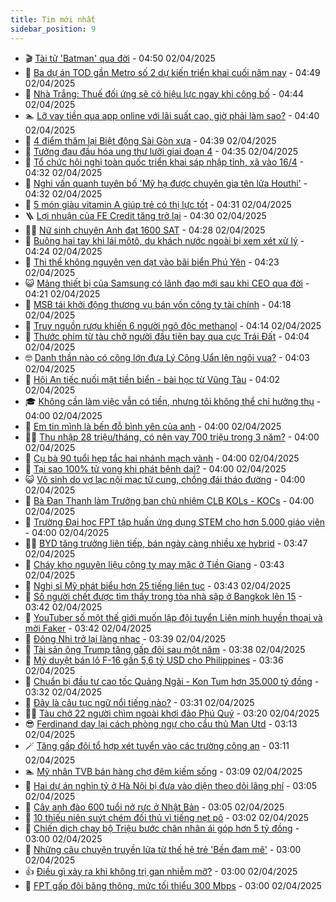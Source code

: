 ```yaml
---
title: Tim mới nhất
sidebar_position: 9
---
```


<!-- vnexpress-tin-moi-nhat:START -->
- 🎬 [Tài tử &#39;Batman&#39; qua đời](https://vnexpress.net/tai-tu-batman-qua-doi-4868997.html) - 04:50 02/04/2025
- 🐎 [Ba dự án TOD gần Metro số 2 dự kiến triển khai cuối năm nay](https://vnexpress.net/ba-du-an-tod-gan-metro-so-2-du-kien-trien-khai-cuoi-nam-nay-4868421.html) - 04:49 02/04/2025
- 🦍 [Nhà Trắng: Thuế đối ứng sẽ có hiệu lực ngay khi công bố](https://vnexpress.net/nha-trang-thue-doi-ung-se-co-hieu-luc-ngay-khi-cong-bo-4868959.html) - 04:44 02/04/2025
- 🏊 [Lỡ vay tiền qua app online với lãi suất cao, giờ phải làm sao?](https://vnexpress.net/lo-vay-tien-qua-app-online-voi-lai-suat-cao-phai-lam-sao-4868747.html) - 04:40 02/04/2025
- 🎊 [4 điểm thăm lại Biệt động Sài Gòn xưa](https://vnexpress.net/4-diem-tham-lai-biet-dong-sai-gon-xua-4868759.html) - 04:39 02/04/2025
- 🎃 [Tưởng đau đầu hóa ung thư lưỡi giai đoạn 4](https://vnexpress.net/tuong-dau-dau-hoa-ung-thu-luoi-giai-doan-4-4868984.html) - 04:35 02/04/2025
- 🧰 [Tổ chức hội nghị toàn quốc triển khai sáp nhập tỉnh, xã vào 16/4](https://vnexpress.net/to-chuc-hoi-nghi-toan-quoc-trien-khai-sap-nhap-tinh-xa-vao-16-4-4868966.html) - 04:32 02/04/2025
- 🔭 [Nghi vấn quanh tuyên bố &#39;Mỹ hạ được chuyên gia tên lửa Houthi&#39;](https://vnexpress.net/nghi-van-quanh-tuyen-bo-my-ha-duoc-chuyen-gia-ten-lua-houthi-4868836.html) - 04:32 02/04/2025
- 🫶 [5 món giàu vitamin A giúp trẻ có thị lực tốt](https://vnexpress.net/5-mon-giau-vitamin-a-giup-tre-co-thi-luc-tot-4868962.html) - 04:31 02/04/2025
- 🪜 [Lợi nhuận của FE Credit tăng trở lại](https://vnexpress.net/loi-nhuan-cua-fe-credit-tang-tro-lai-4868985.html) - 04:30 02/04/2025
- 👨‍🏫 [Nữ sinh chuyên Anh đạt 1600 SAT](https://vnexpress.net/nu-sinh-chuyen-anh-dat-1600-sat-4868859.html) - 04:28 02/04/2025
- 🎊 [Buông hai tay khi lái môtô, du khách nước ngoài bị xem xét xử lý](https://vnexpress.net/buong-hai-tay-khi-lai-moto-du-khach-nuoc-ngoai-bi-xem-xet-xu-ly-4868947.html) - 04:24 02/04/2025
- 🎊 [Thi thể không nguyên vẹn dạt vào bãi biển Phú Yên](https://vnexpress.net/thi-the-khong-nguyen-ven-dat-vao-bai-bien-phu-yen-4868988.html) - 04:23 02/04/2025
- 😺 [Mảng thiết bị của Samsung có lãnh đạo mới sau khi CEO qua đời](https://vnexpress.net/mang-thiet-bi-cua-samsung-co-lanh-dao-moi-sau-khi-ceo-qua-doi-4868863.html) - 04:21 02/04/2025
- 🐘 [MSB tái khởi động thương vụ bán vốn công ty tài chính](https://vnexpress.net/msb-tai-khoi-dong-thuong-vu-ban-von-cong-ty-tai-chinh-4868939.html) - 04:18 02/04/2025
- 🌁 [Truy nguồn rượu khiến 6 người ngộ độc methanol](https://vnexpress.net/truy-nguon-ruou-khien-6-nguoi-ngo-doc-methanol-4868932.html) - 04:14 02/04/2025
- 🐲 [Thước phim từ tàu chở người đầu tiên bay qua cực Trái Đất](https://vnexpress.net/thuoc-phim-tu-tau-cho-nguoi-dau-tien-bay-qua-cuc-trai-dat-4868925.html) - 04:04 02/04/2025
- 🤓 [Danh thần nào có công lớn đưa Lý Công Uẩn lên ngôi vua?](https://vnexpress.net/crossword-giai-o-chu-o-chu-danh-than-nao-co-cong-lon-dua-ly-cong-uan-len-ngoi-vua-4867960.html) - 04:03 02/04/2025
- 💪 [Hội An tiếc nuối mặt tiền biển - bài học từ Vũng Tàu](https://vnexpress.net/resort-hoi-an-vung-tau-quy-nhon-hoi-an-bao-ton-di-san-khong-gian-ven-bien-4868965.html) - 04:02 02/04/2025
- 🎓 [Không cần làm việc vẫn có tiền, nhưng tôi không thể chỉ hưởng thụ](https://vnexpress.net/khong-can-lam-viec-van-co-tien-nhung-toi-khong-the-chi-huong-thu-4868935.html) - 04:00 02/04/2025
- 🫣 [Em tin mình là bến đỗ bình yên của anh](https://vnexpress.net/em-tin-minh-la-ben-do-binh-yen-cua-anh-4868259.html) - 04:00 02/04/2025
- 🧑‍💻 [Thu nhập 28 triệu/tháng, có nên vay 700 triệu trong 3 năm?](https://vnexpress.net/thu-nhap-28-trieu-thang-co-nen-vay-700-trieu-trong-3-nam-4868956.html) - 04:00 02/04/2025
- 🐲 [Cụ bà 90 tuổi hẹp tắc hai nhánh mạch vành](https://vnexpress.net/cu-ba-90-tuoi-hep-tac-hai-nhanh-mach-vanh-4868937.html) - 04:00 02/04/2025
- 🌝 [Tại sao 100% tử vong khi phát bệnh dại?](https://vnexpress.net/tai-sao-100-tu-vong-khi-phat-benh-dai-4868904.html) - 04:00 02/04/2025
- 😺 [Vô sinh do vợ lạc nội mạc tử cung, chồng đái tháo đường](https://vnexpress.net/vo-sinh-do-vo-lac-noi-mac-tu-cung-chong-dai-thao-duong-4868883.html) - 04:00 02/04/2025
- 🐎 [Bà Đan Thanh làm Trưởng ban chủ nhiệm CLB KOLs - KOCs](https://vnexpress.net/ba-dan-thanh-lam-truong-ban-chu-nhiem-clb-kols-kocs-4868732.html) - 04:00 02/04/2025
- 🎡 [Trường Đại học FPT tập huấn ứng dụng STEM cho hơn 5.000 giáo viên](https://vnexpress.net/truong-dai-hoc-fpt-tap-huan-ung-dung-stem-cho-hon-5-000-giao-vien-4868574.html) - 04:00 02/04/2025
- 👨‍🏫 [BYD tăng trưởng liên tiếp, bán ngày càng nhiều xe hybrid](https://vnexpress.net/byd-tang-truong-lien-tiep-ban-ngay-cang-nhieu-xe-hybrid-4868838.html) - 03:47 02/04/2025
- 🦆 [Cháy kho nguyên liệu công ty may mặc ở Tiền Giang](https://vnexpress.net/chay-kho-nguyen-lieu-cong-ty-may-mac-o-tien-giang-4868954.html) - 03:43 02/04/2025
- 🚦 [Nghị sĩ Mỹ phát biểu hơn 25 tiếng liên tục](https://vnexpress.net/nghi-si-my-phat-bieu-hon-25-tieng-lien-tuc-4868856.html) - 03:43 02/04/2025
- 💫 [Số người chết được tìm thấy trong tòa nhà sập ở Bangkok lên 15](https://vnexpress.net/so-nguoi-chet-duoc-tim-thay-trong-toa-nha-sap-o-bangkok-len-15-4868834.html) - 03:42 02/04/2025
- 🎉 [YouTuber số một thế giới muốn lập đội tuyển Liên minh huyền thoại và mời Faker](https://vnexpress.net/youtuber-so-mot-the-gioi-muon-lap-doi-tuyen-lien-minh-huyen-thoai-va-moi-faker-4868942.html) - 03:42 02/04/2025
- 🌋 [Đông Nhi trở lại làng nhạc](https://vnexpress.net/dong-nhi-tro-lai-lang-nhac-4868584.html) - 03:39 02/04/2025
- 🤖 [Tài sản ông Trump tăng gấp đôi sau một năm](https://vnexpress.net/tai-san-ong-trump-tang-gap-doi-sau-mot-nam-4868874.html) - 03:38 02/04/2025
- 🦏 [Mỹ duyệt bán lô F-16 gần 5,6 tỷ USD cho Philippines](https://vnexpress.net/my-duyet-ban-lo-f-16-gan-5-6-ty-usd-cho-philippines-4868907.html) - 03:36 02/04/2025
- 🦩 [Chuẩn bị đầu tư cao tốc Quảng Ngãi - Kon Tum hơn 35.000 tỷ đồng](https://vnexpress.net/chuan-bi-dau-tu-cao-toc-quang-ngai-kon-tum-hon-35-000-ty-dong-4868940.html) - 03:32 02/04/2025
- 👺 [Đây là câu tục ngữ nổi tiếng nào?](https://vnexpress.net/duoi-hinh-bat-chu-thanh-ngu-tuc-ngu-day-la-cau-tuc-ngu-noi-tieng-nao-4867403.html) - 03:31 02/04/2025
- 🧑‍🏫 [Tàu chở 22 người chìm ngoài khơi đảo Phú Quý](https://vnexpress.net/tau-cho-22-nguoi-chim-ngoai-khoi-dao-phu-quy-4868920.html) - 03:20 02/04/2025
- 😎 [Ferdinand dạy lại cách phòng ngự cho cầu thủ Man Utd](https://vnexpress.net/ferdinand-day-lai-cach-phong-ngu-cho-cau-thu-man-utd-4868878.html) - 03:13 02/04/2025
- 🪄 [Tăng gấp đôi tổ hợp xét tuyển vào các trường công an](https://vnexpress.net/tang-gap-doi-to-hop-xet-tuyen-vao-cac-truong-cong-an-4868924.html) - 03:11 02/04/2025
- 🏊 [Mỹ nhân TVB bán hàng chợ đêm kiếm sống](https://vnexpress.net/my-nhan-tvb-ban-hang-cho-dem-kiem-song-4868866.html) - 03:09 02/04/2025
- 💃 [Hai dự án nghìn tỷ ở Hà Nội bị đưa vào diện theo dõi lãng phí](https://vnexpress.net/hai-du-an-nghin-ty-o-ha-noi-bi-dua-vao-dien-theo-doi-lang-phi-4867987.html) - 03:05 02/04/2025
- 🦆 [Cây anh đào 600 tuổi nở rực ở Nhật Bản](https://vnexpress.net/cay-anh-dao-600-tuoi-no-ruc-o-nhat-ban-4868852.html) - 03:05 02/04/2025
- 🎊 [10 thiếu niên suýt chém đối thủ vì tiếng nẹt pô](https://vnexpress.net/10-thieu-nien-suyt-chem-doi-thu-vi-tieng-net-po-4868905.html) - 03:02 02/04/2025
- 👺 [Chiến dịch chạy bộ Triệu bước chân nhân ái góp hơn 5 tỷ đồng](https://vnexpress.net/chien-dich-chay-bo-trieu-buoc-chan-nhan-ai-gop-hon-5-ty-dong-4868903.html) - 03:00 02/04/2025
- 🎡 [Những câu chuyện truyền lửa từ thế hệ trẻ &#39;Bền đam mê&#39;](https://vnexpress.net/nhung-cau-chuyen-truyen-lua-tu-the-he-tre-ben-dam-me-4868892.html) - 03:00 02/04/2025
- 👍 [Điều gì xảy ra khi không trị gan nhiễm mỡ?](https://vnexpress.net/dieu-gi-xay-ra-khi-khong-tri-gan-nhiem-mo-4868872.html) - 03:00 02/04/2025
- 🐎 [FPT gấp đôi băng thông, mức tối thiểu 300 Mbps](https://vnexpress.net/fpt-gap-doi-bang-thong-muc-toi-thieu-300-mbps-4868694.html) - 03:00 02/04/2025<!-- vnexpress-tin-moi-nhat:END -->
